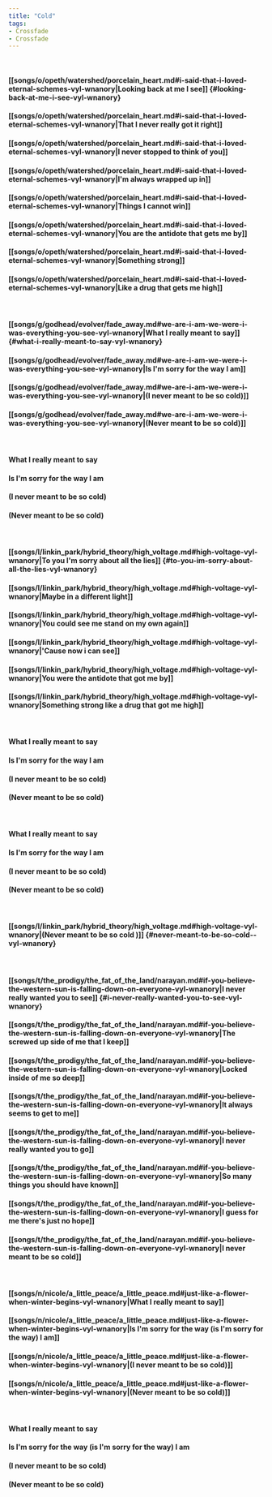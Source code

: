 ```yaml
---
title: "Cold"
tags:
- Crossfade
- Crossfade
---
```

&nbsp;
#### [[songs/o/opeth/watershed/porcelain_heart.md#i-said-that-i-loved-eternal-schemes-vyl-wnanory|Looking back at me I see]] {#looking-back-at-me-i-see-vyl-wnanory}
#### [[songs/o/opeth/watershed/porcelain_heart.md#i-said-that-i-loved-eternal-schemes-vyl-wnanory|That I never really got it right]]
#### [[songs/o/opeth/watershed/porcelain_heart.md#i-said-that-i-loved-eternal-schemes-vyl-wnanory|I never stopped to think of you]]
#### [[songs/o/opeth/watershed/porcelain_heart.md#i-said-that-i-loved-eternal-schemes-vyl-wnanory|I'm always wrapped up in]]
#### [[songs/o/opeth/watershed/porcelain_heart.md#i-said-that-i-loved-eternal-schemes-vyl-wnanory|Things I cannot win]]
#### [[songs/o/opeth/watershed/porcelain_heart.md#i-said-that-i-loved-eternal-schemes-vyl-wnanory|You are the antidote that gets me by]]
#### [[songs/o/opeth/watershed/porcelain_heart.md#i-said-that-i-loved-eternal-schemes-vyl-wnanory|Something strong]]
#### [[songs/o/opeth/watershed/porcelain_heart.md#i-said-that-i-loved-eternal-schemes-vyl-wnanory|Like a drug that gets me high]]
&nbsp;
#### [[songs/g/godhead/evolver/fade_away.md#we-are-i-am-we-were-i-was-everything-you-see-vyl-wnanory|What I really meant to say]] {#what-i-really-meant-to-say-vyl-wnanory}
#### [[songs/g/godhead/evolver/fade_away.md#we-are-i-am-we-were-i-was-everything-you-see-vyl-wnanory|Is I'm sorry for the way I am]]
#### [[songs/g/godhead/evolver/fade_away.md#we-are-i-am-we-were-i-was-everything-you-see-vyl-wnanory|(I never meant to be so cold)]]
#### [[songs/g/godhead/evolver/fade_away.md#we-are-i-am-we-were-i-was-everything-you-see-vyl-wnanory|(Never meant to be so cold)]]
&nbsp;
#### What I really meant to say
#### Is I'm sorry for the way I am
#### (I never meant to be so cold)
#### (Never meant to be so cold)
&nbsp;
#### [[songs/l/linkin_park/hybrid_theory/high_voltage.md#high-voltage-vyl-wnanory|To you I'm sorry about all the lies]] {#to-you-im-sorry-about-all-the-lies-vyl-wnanory}
#### [[songs/l/linkin_park/hybrid_theory/high_voltage.md#high-voltage-vyl-wnanory|Maybe in a different light]]
#### [[songs/l/linkin_park/hybrid_theory/high_voltage.md#high-voltage-vyl-wnanory|You could see me stand on my own again]]
#### [[songs/l/linkin_park/hybrid_theory/high_voltage.md#high-voltage-vyl-wnanory|'Cause now i can see]]
#### [[songs/l/linkin_park/hybrid_theory/high_voltage.md#high-voltage-vyl-wnanory|You were the antidote that got me by]]
#### [[songs/l/linkin_park/hybrid_theory/high_voltage.md#high-voltage-vyl-wnanory|Something strong like a drug that got me high]]
&nbsp;
#### What I really meant to say
#### Is I'm sorry for the way I am
#### (I never meant to be so cold)
#### (Never meant to be so cold)
&nbsp;
#### What I really meant to say
#### Is I'm sorry for the way I am
#### (I never meant to be so cold)
#### (Never meant to be so cold)
&nbsp;
#### [[songs/l/linkin_park/hybrid_theory/high_voltage.md#high-voltage-vyl-wnanory|(Never meant to be so cold )]] {#never-meant-to-be-so-cold--vyl-wnanory}
&nbsp;
#### [[songs/t/the_prodigy/the_fat_of_the_land/narayan.md#if-you-believe-the-western-sun-is-falling-down-on-everyone-vyl-wnanory|I never really wanted you to see]] {#i-never-really-wanted-you-to-see-vyl-wnanory}
#### [[songs/t/the_prodigy/the_fat_of_the_land/narayan.md#if-you-believe-the-western-sun-is-falling-down-on-everyone-vyl-wnanory|The screwed up side of me that I keep]]
#### [[songs/t/the_prodigy/the_fat_of_the_land/narayan.md#if-you-believe-the-western-sun-is-falling-down-on-everyone-vyl-wnanory|Locked inside of me so deep]]
#### [[songs/t/the_prodigy/the_fat_of_the_land/narayan.md#if-you-believe-the-western-sun-is-falling-down-on-everyone-vyl-wnanory|It always seems to get to me]]
#### [[songs/t/the_prodigy/the_fat_of_the_land/narayan.md#if-you-believe-the-western-sun-is-falling-down-on-everyone-vyl-wnanory|I never really wanted you to go]]
#### [[songs/t/the_prodigy/the_fat_of_the_land/narayan.md#if-you-believe-the-western-sun-is-falling-down-on-everyone-vyl-wnanory|So many things you should have known]]
#### [[songs/t/the_prodigy/the_fat_of_the_land/narayan.md#if-you-believe-the-western-sun-is-falling-down-on-everyone-vyl-wnanory|I guess for me there's just no hope]]
#### [[songs/t/the_prodigy/the_fat_of_the_land/narayan.md#if-you-believe-the-western-sun-is-falling-down-on-everyone-vyl-wnanory|I never meant to be so cold]]
&nbsp;
#### [[songs/n/nicole/a_little_peace/a_little_peace.md#just-like-a-flower-when-winter-begins-vyl-wnanory|What I really meant to say]]
#### [[songs/n/nicole/a_little_peace/a_little_peace.md#just-like-a-flower-when-winter-begins-vyl-wnanory|Is I'm sorry for the way (is I'm sorry for the way) I am]]
#### [[songs/n/nicole/a_little_peace/a_little_peace.md#just-like-a-flower-when-winter-begins-vyl-wnanory|(I never meant to be so cold)]]
#### [[songs/n/nicole/a_little_peace/a_little_peace.md#just-like-a-flower-when-winter-begins-vyl-wnanory|(Never meant to be so cold)]]
&nbsp;
#### What I really meant to say
#### Is I'm sorry for the way (is I'm sorry for the way) I am
#### (I never meant to be so cold)
#### (Never meant to be so cold)
